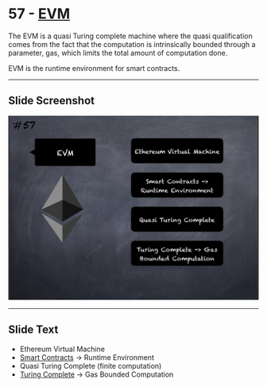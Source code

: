 # 57 - [EVM](EVM.md)

The EVM is a quasi Turing complete machine where the quasi qualification comes from the fact that the computation is intrinsically bounded through a parameter, gas, which limits the total amount of computation done. 

EVM is the runtime environment for smart contracts.

___
## Slide Screenshot
![057.jpg](../../images/1.%20Ethereum%20101/057.jpg)
___
## Slide Text
- Ethereum Virtual Machine
- [Smart Contracts](Smart%20Contracts.md) -> Runtime Environment
- Quasi Turing Complete (finite computation)
- [Turing Complete](Turing%20Complete.md) -> Gas Bounded Computation
